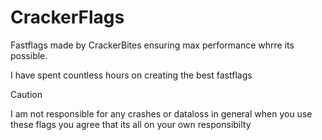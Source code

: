 # CrackerFlags
Fastflags made by CrackerBites ensuring max performance whrre its possible.

I have spent countless hours on creating the best fastflags 
> [!CAUTION]
> I am not responsible for any crashes or dataloss in general when you use these flags you agree that its all on your own responsibilty

